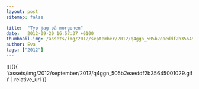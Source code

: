 ```yaml
---
layout: post
sitemap: false

title:  "Typ jag på morgonen"
date:   2012-09-20 16:57:37 +0100
thumbnail-img: /assets/img/2012/september/2012/q4ggn_505b2eaeddf2b35645001029.gif
author: Eva
tags: ["2012"]
---
```




![]({{ '/assets/img/2012/september/2012/q4ggn_505b2eaeddf2b35645001029.gif)'  | relative_url }}


